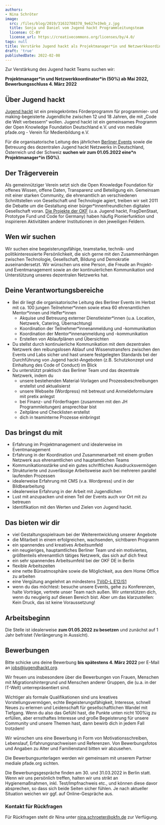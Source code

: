 ```yaml
---
authors:
- Nina Schröter
image:
  src: /files/blog/2019/31632708378_9e627e19eb_z.jpg
  title: Sonja und Daniel vom Jugend hackt Programmleitungsteam
  license: CC-BY
  license_url: https://creativecommons.org/licenses/by/4.0/
tags: null
title: Verstärke Jugend hackt als Projektmanager*in und Netzwerkkoordinator*in (50%)
draft: 'true'
publishedDate: 2022-02-08
---
```


Zur Verstärkung des Jugend hackt Teams suchen wir:

**Projektmanager\*in und Netzwerkkoordinator\*in (50%) ab Mai 2022, Bewerbungsschluss 4. März 2022**

## Über Jugend hackt

[Jugend hackt](https://jugendhackt.org/) ist ein preisgekröntes Förderprogramm für programmier- und making-begeisterte Jugendliche zwischen 12 und 18 Jahren, die mit „Code die Welt verbessern“ wollen. Jugend hackt ist ein gemeinsames Programm der Open Knowledge Foundation Deutschland e.V. und von mediale pfade.org - Verein für Medienbildung e.V.

Für die organisatorische Leitung des jährlichen [Berliner Events](https://jugendhackt.org/event-rueckblick/berlin-2019/) sowie die Betreuung des dezentralen Jugend hackt Netzwerks in Deutschland, Österreich und der Schweiz **suchen wir zum 01.05.2022 eine\*n Projektmanager\*in (50%)**.


## Der Trägerverein

Als gemeinnütziger Verein setzt sich die Open Knowledge Foundation für offenes Wissen, offene Daten, Transparenz und Beteiligung ein. Gemeinsam mit einer starken Community, die ehrenamtlich an verschiedenen Schnittstellen von Gesellschaft und Technologie agiert, treiben wir seit 2011 die Debatte um die Gestaltung einer bürger*innenfreundlichen digitalen Gesellschaft voran. [Die Projekte der OKF](https://okfn.de/projekte/) (u.a. Jugend hackt, FragDenStaat, Prototype Fund und Code for Germany) haben häufig Pionierfunktion und inspirieren Aktivitäten anderer Institutionen in den jeweiligen Feldern.

## Wen wir suchen

Wir suchen eine begeisterungsfähige, teamstarke, technik- und politikinteressierte Persönlichkeit, die sich gerne mit den Zusammenhängen zwischen Technologie, Gesellschaft, Bildung und Demokratie auseinandersetzt. Wir wünschen uns eine Person, die Freude an Projekt- und Eventmanagement sowie an der kontinuierlichen Kommunikation und Unterstützung unseres dezentralen Netzwerks hat.

## Deine Verantwortungsbereiche

* Bei dir liegt die organisatorische Leitung des Berliner Events im Herbst mit ca. 100 jungen Teilnehmer\*innen sowie etwa 60 ehrenamtlichen Mentor\*innen und Helfer\*innen
    * Akquise und Betreuung externer Dienstleister*innen (u.a. Location, Netzwerk, Catering, Übernachtung)
    * Koordination der Teilnehmer\*innenanmeldung und -kommunikation
    * Koordination der Mentor\*innenanmeldung und -kommunikation
    * Erstellen von Ablaufplänen und Übersichten
* Du stellst durch kontinuierliche Kommunikation mit dem dezentralen Netzwerk den reibungslosen Ablauf und Wissenstransfers zwischen den Events und Labs sicher und hast unsere festgelegten Standards bei der Durchführung von Jugend hackt-Angeboten (z.B. Schutzkonzept und Einhaltung des Code of Conduct) im Blick
* Du unterstützt praktisch das Berliner Team und das dezentrale Netzwerk, indem du
    * unsere bestehenden Material-Vorlagen und Prozessbeschreibungen erstellst und aktualisierst
    * unsere Webseite (Wordpress) mit betreust und Anmeldeformulare mit pretix anlegst
    * bei Finanz- und Förderfragen (zusammen mit den JH Programmleitungen) ansprechbar bist
    * Zeitpläne und Checklisten erstellst
    * dich in teaminterne Prozesse einbringst

## Das bringst du mit

* Erfahrung im Projektmanagement und idealerweise im Eventmanagement
* Erfahrung in der Koordination und Zusammenarbeit mit einem großen Netzwerk aus ehrenamtlichen und hauptamtlichen Teams
* Kommunikationsstärke und ein gutes schriftliches Ausdrucksvermögen
* Strukturierte und zuverlässige Arbeitsweise auch bei mehreren parallel laufenden Prozessen
* idealerweise Erfahrung mit CMS (v.a. Wordpress) und in der Bildbearbeitung
* idealerweise Erfahrung in der Arbeit mit Jugendlichen
* Lust mit anzupacken und einen Teil der Events auch vor Ort mit zu betreuen
* Identifikation mit den Werten und Zielen von Jugend hackt.

## Das bieten wir dir

* viel Gestaltungsspielraum bei der Weiterentwicklung unserer Angebote
* die Mitarbeit in einem erfolgreichen, wachsenden, sichtbaren Programm
* ein spannendes und kreatives Arbeitsumfeld
* ein neugieriges, hauptamtliches Berliner Team und ein motiviertes, größtenteils ehrenamtlich tätiges Netzwerk, das sich auf dich freut
* ein sehr spannendes Arbeitsumfeld bei der OKF DE in Berlin
* flexible Arbeitszeiten
* eine nette Büroatmosphäre sowie die Möglichkeit, aus dem Home Office zu arbeiten
* eine Vergütung angelehnt an mindestens [TVöD-L E12/S1](https://oeffentlicher-dienst.info/tv-l/allg/)
* wenn du das möchtest: besuche unsere Events, gehe zu Konferenzen, halte Vorträge, vertrete unser Team nach außen. Wir unterstützen dich, wenn du neugierig auf diesen Bereich bist. Aber um das klarzustellen: Kein Druck, das ist keine Voraussetzung!

## Arbeitsbeginn

Die Stelle ist idealerweise **zum 01.05.2022 zu besetzen** und zunächst auf 1 Jahr befristet (Verlängerung in Aussicht).

## Bewerbungen

Bitte schicke uns deine Bewerbung **bis spätestens 4. März 2022** per E-Mail an [jobs@jugendhackt.org](mailto:jobs@jugendhackt.org).

Wir freuen uns insbesondere über die Bewerbungen von Frauen, Menschen mit Migrationshintergrund und Menschen anderer Gruppen, die (u.a. in der IT-Welt) unterrepräsentiert sind.

Wichtiger als formale Qualifikationen sind uns kreatives Vorstellungsvermögen, echte Begeisterungsfähigkeit, Interesse, schnell Neues zu erlernen und Leidenschaft für gesellschaftlichen Wandel mit Tiefgang. Wenn du also das Gefühl hast, die Punkte unten nicht 100%ig zu erfüllen, aber ernsthaftes Interesse und große Begeisterung für unsere Community und unsere Themen hast, dann bewirb dich in jedem Fall trotzdem!

Wir wünschen uns eine Bewerbung in Form von Motivationsschreiben, Lebenslauf, Erfahrungsnachweisen und Referenzen. Von Bewerbungsfotos und Angaben zu Alter und Familienstand bitten wir abzusehen.

Die Bewerbungsunterlagen werden wir gemeinsam mit unserem Partner mediale pfade.org sichten.

Die Bewerbungsgespräche finden am 30. und 31.03.2022 in Berlin statt. Wenn wir uns persönlich treffen, halten wir uns strikt an Hygienemaßnahmen, inkl. Test/Impfnachweis etc., und können diese davor absprechen, so dass sich beide Seiten sicher fühlen. Je nach aktueller Situation weichen wir ggf. auf Online-Gespräche aus.

### Kontakt für Rückfragen

Für Rückfragen steht dir Nina unter [nina.schroeter@okfn.de](mailto:nina.schroeter@okfn.de) zur Verfügung.